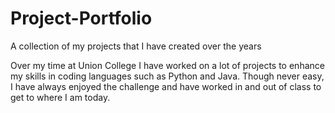 # Project-Portfolio
A collection of my projects that I have created over the years

Over my time at Union College I have worked on a lot of projects to enhance my skills in coding languages such as Python and Java.
Though never easy, I have always enjoyed the challenge and have worked in and out of class to get to where I am today.
